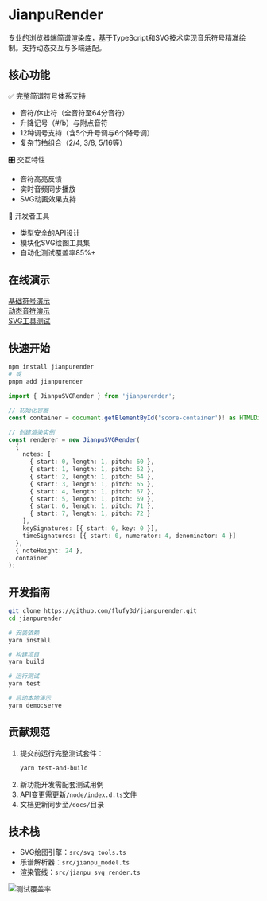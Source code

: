 # JianpuRender

专业的浏览器端简谱渲染库，基于TypeScript和SVG技术实现音乐符号精准绘制。支持动态交互与多端适配。

## 核心功能

✅ 完整简谱符号体系支持
- 音符/休止符（全音符至64分音符）
- 升降记号（#/b）与附点音符
- 12种调号支持（含5个升号调与6个降号调）
- 复杂节拍组合（2/4, 3/8, 5/16等）

🎛 交互特性
- 音符高亮反馈
- 实时音频同步播放
- SVG动画效果支持

🔧 开发者工具
- 类型安全的API设计
- 模块化SVG绘图工具集
- 自动化测试覆盖率85%+

## 在线演示

[基础符号演示](https://flufy3d.github.io/JianpuRender/basic_symbols.html)  
[动态音符演示](https://flufy3d.github.io/JianpuRender/active_notes.html)  
[SVG工具测试](https://flufy3d.github.io/JianpuRender/svg_tools_test.html)

## 快速开始

```bash
npm install jianpurender
# 或
pnpm add jianpurender
```

```typescript
import { JianpuSVGRender } from 'jianpurender';

// 初始化容器
const container = document.getElementById('score-container')! as HTMLDivElement;

// 创建渲染实例
const renderer = new JianpuSVGRender(
  {
    notes: [
      { start: 0, length: 1, pitch: 60 },
      { start: 1, length: 1, pitch: 62 },
      { start: 2, length: 1, pitch: 64 },
      { start: 3, length: 1, pitch: 65 },
      { start: 4, length: 1, pitch: 67 },
      { start: 5, length: 1, pitch: 69 },
      { start: 6, length: 1, pitch: 71 },
      { start: 7, length: 1, pitch: 72 }
    ],
    keySignatures: [{ start: 0, key: 0 }],
    timeSignatures: [{ start: 0, numerator: 4, denominator: 4 }]
  },
  { noteHeight: 24 },
  container
);
```

## 开发指南

```bash
git clone https://github.com/flufy3d/jianpurender.git
cd jianpurender

# 安装依赖
yarn install

# 构建项目
yarn build

# 运行测试
yarn test

# 启动本地演示
yarn demo:serve
```

## 贡献规范

1. 提交前运行完整测试套件：
   ```bash
   yarn test-and-build
   ```
2. 新功能开发需配套测试用例
3. API变更需更新`/node/index.d.ts`文件
4. 文档更新同步至`/docs/`目录

## 技术栈

- SVG绘图引擎：`src/svg_tools.ts`
- 乐谱解析器：`src/jianpu_model.ts`
- 渲染管线：`src/jianpu_svg_render.ts`

![测试覆盖率](https://img.shields.io/badge/coverage-85%25-brightgreen)


